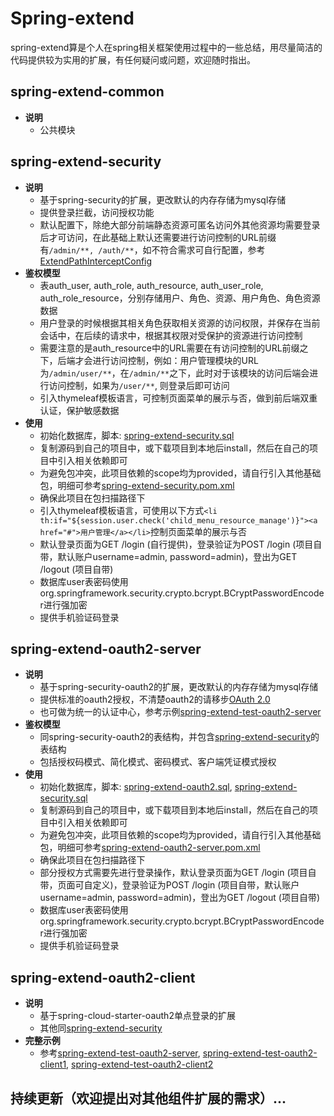 # Spring-extend
spring-extend算是个人在spring相关框架使用过程中的一些总结，用尽量简洁的代码提供较为实用的扩展，有任何疑问或问题，欢迎随时指出。

## spring-extend-common
* **说明**
  * 公共模块

## spring-extend-security
* **说明**
  * 基于spring-security的扩展，更改默认的内存存储为mysql存储
  * 提供登录拦截，访问授权功能
  * 默认配置下，除绝大部分前端静态资源可匿名访问外其他资源均需要登录后才可访问，在此基础上默认还需要进行访问控制的URL前缀有`/admin/**, /auth/**`，如不符合需求可自行配置，参考[ExtendPathInterceptConfig](https://github.com/progr1mmer/spring-extend/blob/master/spring-extend-common/src/main/java/com/progr1mmer/security/config/ExtendPathInterceptConfig.java)
* **鉴权模型**
  * 表auth_user, auth_role, auth_resource, auth_user_role, auth_role_resource，分别存储用户、角色、资源、用户角色、角色资源数据
  * 用户登录的时候根据其相关角色获取相关资源的访问权限，并保存在当前会话中，在后续的请求中，根据其权限对受保护的资源进行访问控制
  * 需要注意的是auth_resource中的URL需要在有访问控制的URL前缀之下，后端才会进行访问控制，例如：用户管理模块的URL为`/admin/user/**`，在`/admin/**`之下，此时对于该模块的访问后端会进行访问控制，如果为`/user/**`, 则登录后即可访问
  * 引入thymeleaf模板语言，可控制页面菜单的展示与否，做到前后端双重认证，保护敏感数据
* **使用**
  * 初始化数据库，脚本: [spring-extend-security.sql](https://github.com/progr1mmer/spring-extend/blob/master/script/spring-extend-security.sql)
  * 复制源码到自己的项目中，或下载项目到本地后install，然后在自己的项目中引入相关依赖即可
  * 为避免包冲突，此项目依赖的scope均为provided，请自行引入其他基础包，明细可参考[spring-extend-security.pom.xml](https://github.com/progr1mmer/spring-extend/blob/master/spring-extend-security/pom.xml)
  * 确保此项目在包扫描路径下
  * 引入thymeleaf模板语言，可使用以下方式`<li th:if="${session.user.check('child_menu_resource_manage')}"><a href="#">用户管理</a></li>`控制页面菜单的展示与否
  * 默认登录页面为GET /login (自行提供)，登录验证为POST /login (项目自带，默认账户username=admin, password=admin)，登出为GET /logout (项目自带)
  * 数据库user表密码使用org.springframework.security.crypto.bcrypt.BCryptPasswordEncoder进行强加密
  * 提供手机验证码登录

## spring-extend-oauth2-server
* **说明**
  * 基于spring-security-oauth2的扩展，更改默认的内存存储为mysql存储
  * 提供标准的oauth2授权，不清楚oauth2的请移步[OAuth 2.0](http://www.ruanyifeng.com/blog/2019/04/oauth-grant-types.html)
  * 也可做为统一的认证中心，参考示例[spring-extend-test-oauth2-server](https://github.com/progr1mmer/spring-extend/tree/master/spring-extend-test-oauth2-server)
* **鉴权模型**
  * 同spring-security-oauth2的表结构，并包含[spring-extend-security](https://github.com/progr1mmer/spring-extend#spring-extend-security)的表结构
  * 包括授权码模式、简化模式、密码模式、客户端凭证模式授权
* **使用**
  * 初始化数据库，脚本: [spring-extend-oauth2.sql](https://github.com/progr1mmer/spring-extend/blob/master/script/spring-extend-oauth2.sql), [spring-extend-security.sql](https://github.com/progr1mmer/spring-extend/blob/master/script/spring-extend-security.sql)
  * 复制源码到自己的项目中，或下载项目到本地后install，然后在自己的项目中引入相关依赖即可
  * 为避免包冲突，此项目依赖的scope均为provided，请自行引入其他基础包，明细可参考[spring-extend-oauth2-server.pom.xml](https://github.com/progr1mmer/spring-extend/blob/master/spring-extend-oauth2-server/pom.xml)
  * 确保此项目在包扫描路径下
  * 部分授权方式需要先进行登录操作，默认登录页面为GET /login (项目自带，页面可自定义)，登录验证为POST /login (项目自带，默认账户username=admin, password=admin)，登出为GET /logout (项目自带)
  * 数据库user表密码使用org.springframework.security.crypto.bcrypt.BCryptPasswordEncoder进行强加密
  * 提供手机验证码登录

## spring-extend-oauth2-client
* **说明**
  * 基于spring-cloud-starter-oauth2单点登录的扩展
  * 其他同[spring-extend-security](https://github.com/progr1mmer/spring-extend#spring-extend-security)
* **完整示例**
  * 参考[spring-extend-test-oauth2-server](https://github.com/progr1mmer/spring-extend/tree/master/spring-extend-test-oauth2-server), [spring-extend-test-oauth2-client1](https://github.com/progr1mmer/spring-extend/tree/master/spring-extend-test-oauth2-client1), [spring-extend-test-oauth2-client2](https://github.com/progr1mmer/spring-extend/tree/master/spring-extend-test-oauth2-client2)
  
## 持续更新（欢迎提出对其他组件扩展的需求）...
